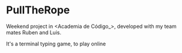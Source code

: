# PullTheRope

Weekend project in <Academia de Código_>, developed with my team mates Ruben and Luis.

It's a terminal typing game, to play online

